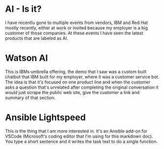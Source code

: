 # AI - Is it?

I have recentlu gone to multiple events from vendors, IBM and Red Hat mostly recently, either at work or invited because my employer is a big customer of those companies.  At these events I have seen the latest products that are labeled as AI.

# Watson AI
This is IBMs umbrella offering, the demo that I saw was a custom built chatbot that IBM built for my employer, where it was a customer service bot.  The idea is that it's focused on one product line and when the customer asks a question that's unrelated after completing the original conversation it would just scrape the public web site, give the customer a link and summary of that section.

# Ansible Lightspeed
This is the thing that I am more interested in.  It's an Ansible add-on for VSCode (Microsoft's coding editor that I'm using for this markdown doc).  You type a short sentence and it writes the task text to do a single function.



